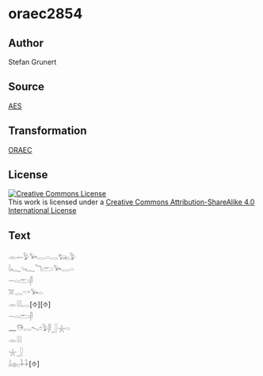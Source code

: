 # oraec2854

## Author

Stefan Grunert

## Source

[AES](https://github.com/simondschweitzer/aes)

## Transformation

[ORAEC](https://oraec.github.io/)

## License

<a rel="license" href="http://creativecommons.org/licenses/by-sa/4.0/"><img alt="Creative Commons License" style="border-width:0" src="https://i.creativecommons.org/l/by-sa/4.0/88x31.png" /></a><br />This work is licensed under a <a rel="license" href="http://creativecommons.org/licenses/by-sa/4.0/">Creative Commons Attribution-ShareAlike 4.0 International License</a>

## Text

𓁹𓍿𓅱𓅨𓂋𓏏𓂋𓃒𓊪𓅱<br>
𓇋𓆑𓄹𓆑𓆓𓂧𓅨𓂋𓏏<br>
𓌒𓏏𓂧𓋴<br>
𓎁𓂋𓎡𓅨𓏏<br>
𓁹𓇋𓇋𓂋[⯑][⯑]<br>
𓌒𓏏𓂧𓋴<br>
𓈖𓇥𓂋𓍇𓏌𓅱𓋴𓃀𓇼𓏏<br>
𓁹𓇋𓇋<br>
𓇼𓃀<br>
𓏙𓐍𓊪𓇑𓇑[⯑]<br>
